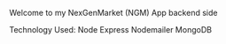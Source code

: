 Welcome to my NexGenMarket (NGM) App backend side

Technology Used:
    Node
    Express
    Nodemailer
    MongoDB